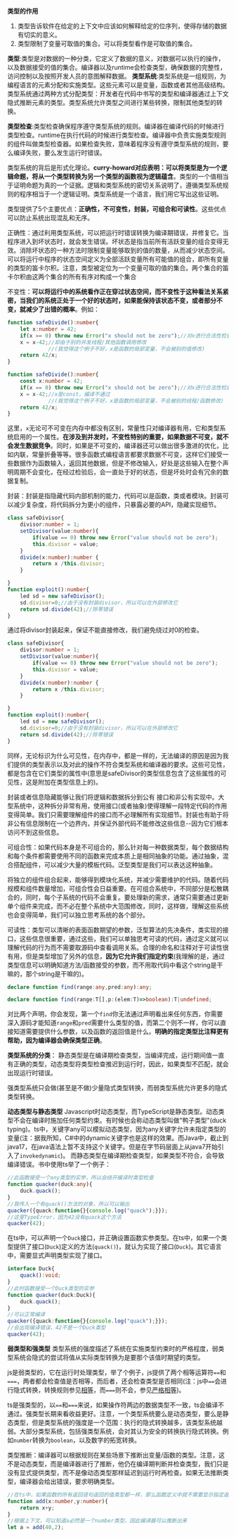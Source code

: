 __类型的作用__
1. 类型告诉软件在给定的上下文中应该如何解释给定的位序列，使得存储的数据有切实的意义。
2. 类型限制了变量可取值的集合。可以将类型看作是可取值的集合。

__类型__:类型是对数据的一种分类，它定义了数据的意义，对数据可以执行的操作，以及数据接受的值的集合。编译器以及runtime会检查类型，确保数据的完整性，访问控制以及按照开发人员的意图解释数据。
__类型系统__:类型系统是一组规则，为编程语言的元素分配和实施类型。这些元素可以是变量，函数或者其他高级结构。类型系统通过两种方式分配类型：开发者在代码中书写的类型和编译器通过上下文隐式推断元素的类型。类型系统允许类型之间进行某些转换，限制其他类型的转换。

__类型检查__:类型检查确保程序遵守类型系统的规则。编译器在编译代码的时候进行类型检查。runtime在执行代码的时候进行类型检查。编译器中负责实施类型规则的组件叫做类型检查器。如果检查失败，意味着程序没有遵守类型系统的规则，要么编译失败，要么发生运行时错误。

类型系统的背后是形式化理论。__curry-howard对应表明：可以将类型是为一个逻辑命题，将从一个类型转换为另一个类型的函数视为逻辑蕴含__。类型的一个值相当于证明命题为真的一个证据。逻辑和类型系统的密切关系说明了，遵循类型系统规则的程序相当于一个逻辑证明。类型系统是一个语言，我们用它写出这些证明。

类型提供了5个主要优点：__正确性，不可变性，封装，可组合和可读性__。这些优点可以防止系统出现混乱和无序。

正确性：通过利用类型系统，可以把运行时错误转换为编译期错误，并修复它。当程序进入到坏状态时，就会发生错误。坏状态是指当前所有活跃变量的组合变得无效。消除坏状态的一种方法时限制变量能够取到的值的数量，从而减少状态空间。可以将运行中程序的状态空间定义为全部活跃变量所有可能值的组合，即所有变量的类型的笛卡尔积。注意，类型被定位为一个变量可取的值的集合。两个集合的笛卡尔积由这两个集合的所有有序对构成一个集合

不变性：__可以将运行中的系统看作正在穿过状态空间，而不变性于这种看法关系紧密，当我们的系统正处于一个好的状态时，如果能保持该状态不变，或者部分不变，就减少了出错的概率__。例如：
```ts
function safeDivide():number{
    let x:number = 42;
    if(x == 0) throw new Error("x should not be zero");//对x进行合法性检查
    x = x-42;//却由于别的并发线程/其他函数调用修改
             //(我觉得这个例子不好，x是函数的局部变量，不会被别的值修改)
    return 42/x;
}
```
```ts
function safeDivide():number{
    const x:number = 42;
    if(x == 0) throw new Error("x should not be zero");//对x进行合法性检查
    x = x-42;//x是const，编译不通过
             //(我觉得这个例子不好，x是函数的局部变量，不会被别的线程/函数修改)
    return 42/x;
}
```
这里，`x`无论可不可变在内存中都没有区别，常量性只对编译器有用，它和类型系统启用的一个属性。__在涉及到并发时，不变性特别的重要，如果数据不可变，就不会发生数据竞争__。同时，如果是不可变的，编译器还可以做出很多激进的优化，比如内联，常量折叠等等。很多函数式编程语言都要求数据不可变，这样它们接受一些数据作为函数输入，返回其他数据，但是不修改输入，好处是这些输入在整个声明周期不会变化，在经过检验后，会一直处于好的状态，但是坏处时会有冗余的数据复制。

封装：封装是指隐藏代码内部机制的能力，代码可以是函数，类或者模块。封装可以减少复杂度，将代码拆分为更小的组件，只暴露必要的API，隐藏实现细节。
```ts
class safeDivisor{
    divisor:number = 1;
    setDivisor(value:number){
        if(value == 0) throw new Error("value should not be zero");
        this.divisor = value;
    }
    divide(x:number):number {
        return x /this.divisor;
    }

}
function exploit():number{
    led sd = new safeDivisor();
    sd.divisor=0;//由于没有封装divisor，所以可以在外部修改它
    return sd.divide(42);//除零错误
}
```
通过将divisor封装起来，保证不能直接修改，我们避免绕过对0的检查。
```ts
class safeDivisor{
    divisor:number = 1;
    setDivisor(value:number){
        if(value == 0) throw new Error("value should not be zero");
        this.divisor = value;
    }
    divide(x:number):number {
        return x /this.divisor;
    }

}
function exploit():number{
    led sd = new safeDivisor();
    sd.divisor=0;//由于没有封装divisor，所以可以在外部修改它
    return sd.divide(42);//除零错误
}
```
同样，无论标识为什么可见性，在内存中，都是一样的，无法编译的原因是因为我们提供的类型表示以及对此的操作不符合类型系统和编译器的要求。这些可见性，都是包含在它们类型的属性中(意思是safeDivisor的类型信息包含了这些属性的可见性，这是附加在类型信息上的)。

封装或者信息隐藏能够让我们将逻辑和数据拆分到公有 接口和非公有实现中。大型系统中，这种拆分非常有用，使用接口(或者抽象)使得理解一段特定代码的作用变得简单。我们只需要理解组件的接口而不必理解所有实现细节。封装也有助于将非公有信息限制在一个边界内，并保证外部代码不能修改这些信息--因为它们根本访问不到这些信息。

可组合性：如果代码本身是不可组合的，那么针对每一种数据类型，每个数据结构和每个条件都需要使用不同的函数来完成本质上是相同抽象的功能。通过抽象，混合搭配组件，可以减少大量的模板代码。泛型类型是我们可以表达这种抽象。

将独立的组件组合起来，能够得到模块化系统，并减少需要维护的代码。随着代码规模和组件数量增加，可组合性会日益重要。在可组合系统中，不同部分是松散耦合的，同时，每个子系统的代码不会重复。要处理新的需求，通常只需要通过更新单个组件来完成，而不必在整个系统中大范围修改，同时，这样做，理解这些系统也会变得简单，我们可以独立思考系统的各个部分。

可读性：类型可以清晰的表面函数期望的参数，泛型算法的先决条件，类实现的接口，这些信息很重要，通过这些，我们可以单独思考可读的代码，通过定义就可以理解代码的行为而不需要取源码中查看调用关系。合理的命名和注释对于可读性很有用，但是类型增加了另外的信息，__因为它允许我们指定约束__(我理解的是，通过类型信息可以明确知道方法/函数接受的参数，而不用取代码中看这个string是干嘛的，那个string是干嘛的)。
```ts
declare function find(range:any,pred:any):any;
```
```ts
declare function find(range:T[],p:(elem:T)=>boolean):T|undefined;
```
对比两个声明，你会发现，第一个`find`你无法通过声明看出来任何东西，你需要深入源码才能知道`range`和`pred`需要什么类型的值，而第二个则不一样，你可以直接知道需要提供什么参数，以及函数的返回值是什么。__明确的指定类型比注释更有帮助，因为编译器会确保类型正确__。

__类型系统的分类__：
静态类型是在编译期检查类型，当编译完成，运行期间值一直有正确的类型，动态类型将类型检查推迟到运行时，因此，如果类型不匹配，就会出现运行时错误。

强类型系统只会做(甚至是不做)少量隐式类型转换，而弱类型系统允许更多的隐式类型转换。

__动态类型与静态类型__
Javascript时动态类型，而TypeScript是静态类型。动态类型不会在编译时施加任何类型约束。有时候也会称动态类型叫做"鸭子类型"(duck typing)。ts中，关键字any可以模拟动态类型，因为any关键字允许未指定类型的变量(注：据我所知，C#中的dynamic关键字也是这样的效果。而Java中，截止到java17，在java语法上暂不支持这个关键字。但是在字节码层面上从java7开始引入了`invokedynamic`)。
而静态类型在编译期检查类型，如果类型不符合，会导致编译错误。书中使用ts举了一个例子：
```ts
//此函数接受一个any类型的实参，所以会绕开编译时类型检查
function quacker(duck:any){
    duck.quack();
}
//我传入一个有quack()方法的对象，所以可以输出
quacker({quack:function{}{console.log("quack");}});
//这里TypeError，因为42没有quack这个方法
quacker(42);
```
在ts中，可以声明一个`Duck`接口，并正确设置函数实参类型。在ts中，如果一个类型提供了接口(`Duck`)定义的方法(`quack()`)，就认为实现了接口(`Duck`)。其它语言中，需要显式声明类型实现了接口。
```ts
interface Duck{
    quack():void;
}
//此时函数接受一个Duck类型的实参
function quacker(duck:Duck){
    duck.quack();
}
//可以正常编译
quacker({quack:function{}{console.log("quack");}});
//会出现编译错误，42不是一个Duck类型
quacker(42);
```

__弱类型和强类型__
类型系统的强度描述了系统在实施类型约束时的严格程度，弱类型系统会隐式的尝试将值从实际类型转换为是要那个该值时期望的类型。

js是弱类型的，它在运行时处理类型，举了个例子，js提供了两个相等运算符`==`和`===`，两者都会检查值是否相等，而后者，还会检查类型是否相同(注：js中`==`会进行隐式转换，转换规则参见[相等](https://developer.mozilla.org/zh-CN/docs/Web/JavaScript/Reference/Operators/Equality)，而`===`则不会，参见[严格相等](https://developer.mozilla.org/zh-CN/docs/Web/JavaScript/Reference/Operators/Strict_equality))。

ts是强类型的，以`==`和`===`来说，如果操作符两边的数据类型不一致，ts会编译不通过。强类型长期来看收益更好。注意，一个类型系统要么是动态类型，要么是静态类型，但是类型系统的强度是一个范围：执行的隐式转换越多，该类型系统越弱。大部分类型系统，包括强类型系统，会对其认为安全的转换执行隐式转换。例如`number`转换为`boolean`，以及数字的拓宽转换。

类型推断：编译器可以根据规则在某些场景下推断出变量/函数的类型。注意，这不是动态类型，而是编译器进行了推断，他仍在编译期判断并检查类型，我们只是没有显式提供类型，而不是像动态类型那样延迟到运行时再检查。如果无法推断类型，编译器会给出错误，要求明确类型。
```ts
//在ts中，如果函数的所有返回语句返回的值类型都一样，那么函数定义中就不需要显示指定返回类型
function add(x:number,y:number){
    return x+y;
}
//根据上下文，可以知道a必然是一个number类型，因此编译器可以推断出来
let a = add(40,2);
```